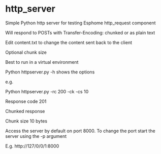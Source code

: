 # http_server
Simple Python http server for testing Esphome http_request component

Will respond to POSTs with Transfer-Encoding: chunked or as plain text

Edit content.txt to change the content sent back to the client

Optional chunk size

Best to run in a virtual environment

Python httpserver.py -h shows the options

e.g.

Python httpserver.py -rc 200 -ck -cs 10

Response code 201

Chunked response

Chunk size 10 bytes

Access the server by default on port 8000. To change the port start the server using the -p <port> argument 

E.g. http://127/0/0/1:8000
